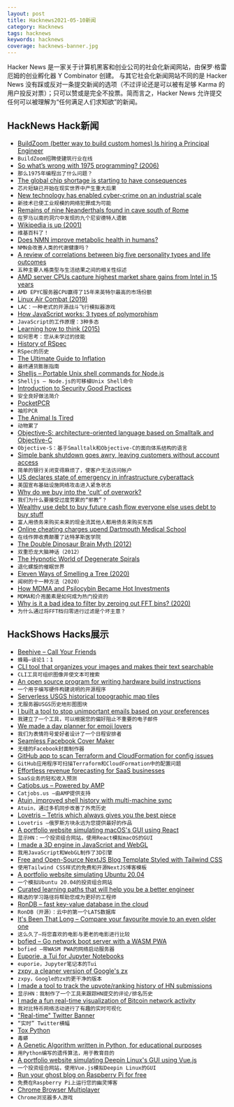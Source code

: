 ```yaml
---
layout: post
title: Hacknews2021-05-10新闻
category: Hacknews
tags: hacknews
keywords: hacknews
coverage: hacknews-banner.jpg
---
```


Hacker News 是一家关于计算机黑客和创业公司的社会化新闻网站，由保罗·格雷厄姆的创业孵化器 Y Combinator 创建。
与其它社会化新闻网站不同的是 Hacker News 没有踩或反对一条提交新闻的选项（不过评论还是可以被有足够 Karma 的用户投反对票）；只可以赞或是完全不投票。简而言之，Hacker News 允许提交任何可以被理解为“任何满足人们求知欲”的新闻。

## HackNews Hack新闻


- [BuildZoom (better way to build custom homes) Is hiring a Principal Engineer](https://jobs.lever.co/buildzoom)
- `BuildZoom招聘使建筑行业在线`
- [So what’s wrong with 1975 programming? (2006)](http://varnish-cache.org/docs/trunk/phk/notes.html#so-what-s-wrong-with-1975-programming)
- `那么1975年编程出了什么问题？`
- [The global chip shortage is starting to have consequences](https://www.cnbc.com/2021/05/07/chip-shortage-is-starting-to-have-major-real-world-consequences.html)
- `芯片短缺已开始在现实世界中产生重大后果`
- [New technology has enabled cyber-crime on an industrial scale](https://www.economist.com/international/2021/05/06/new-technology-has-enabled-cyber-crime-on-an-industrial-scale)
- `新技术已使工业规模的网络犯罪成为可能`
- [Remains of nine Neanderthals found in cave south of Rome](https://www.theguardian.com/science/2021/may/08/remains-of-nine-neanderthals-found-in-cave-south-of-rome)
- `在罗马以南的洞穴中发现的九个尼安德特人遗骸`
- [Wikipedia is up (2001)](https://web.archive.org/web/20010506042824/www.nupedia.com/pipermail/nupedia-l/2001-January/000684.html)
- `维基百科了！`
- [Does NMN improve metabolic health in humans?](https://peterattiamd.com/does-nmn-improve-metabolic-health-in-humans/)
- `NMN会改善人类的代谢健康吗？`
- [A review of correlations between big five personality types and life outcomes](https://dynomight.net/better-personalities/)
- `五种主要人格类型与生活结果之间的相关性综述`
- [AMD server CPUs capture highest market share gains from Intel in 15 years](https://hothardware.com/news/amd-epyc-server-cpu-gains-highest-share-intel-15-years)
- `AMD EPYC服务器CPU赢得了15年来英特尔最高的市场份额`
- [Linux Air Combat (2019)](https://askmisterwizard.com/2019/LinuxAirCombat/IntroducingLinuxAirCombat.htm)
- `LAC：一种老式的开源战斗飞行模拟器游戏`
- [How JavaScript works: 3 types of polymorphism](https://blog.sessionstack.com/how-javascript-works-3-types-of-polymorphism-f10ff4992be1?source=collection_category---4------0-----------------------)
- `JavaScript的工作原理：3种多态`
- [Learning how to think (2015)](https://fs.blog/2015/08/how-to-think/)
- `如何思考：您从未学过的技能`
- [History of RSpec](https://www.stevenrbaker.com/tech/history-of-rspec.html)
- `RSpec的历史`
- [The Ultimate Guide to Inflation](https://www.lynalden.com/inflation/)
- `最终通货膨胀指南`
- [Shelljs – Portable Unix shell commands for Node.js](https://github.com/shelljs/shelljs)
- `Shelljs – Node.js的可移植Unix Shell命令`
- [Introduction to Security Good Practices](https://dataswamp.org/~solene/2021-05-09-introduction-to-security.html)
- `安全良好做法简介`
- [PocketPCR](https://gaudi.ch/PocketPCR/)
- `袖珍PCR`
- [The Animal Is Tired](http://www.robinhobb.com/blog/posts/38429)
- `动物累了`
- [Objective-S: architecture-oriented language based on Smalltalk and Objective-C](http://objective.st/)
- `Objective-S：基于Smalltalk和Objective-C的面向体系结构的语言`
- [Simple bank shutdown goes awry, leaving customers without account access](https://www.theverge.com/2021/5/9/22427811/simple-bbva-transition-errors-bank-shutdown)
- `简单的银行关闭变得麻烦了，使客户无法访问帐户`
- [US declares state of emergency in infrastructure cyberattack](https://www.bbc.com/news/business-57050690)
- `美国宣布基础设施网络攻击进入紧急状态`
- [Why do we buy into the 'cult' of overwork?](https://www.bbc.com/worklife/article/20210507-why-we-glorify-the-cult-of-burnout-and-overwork)
- `我们为什么要接受过度劳累的“邪教”？`
- [Wealthy use debt to buy future cash flow everyone else uses debt to buy stuff](https://themdpreneur.com/purchase-future-cash-stop-buying-more-stuff/)
- `富人用债务来购买未来的现金流其他人都用债务来购买东西`
- [Online cheating charges upend Dartmouth Medical School](https://www.nytimes.com/2021/05/09/technology/dartmouth-geisel-medical-cheating.html)
- `在线作弊收费颠覆了达特茅斯医学院`
- [The Double Dinosaur Brain Myth (2012)](https://www.smithsonianmag.com/science-nature/the-double-dinosaur-brain-myth-12155823/)
- `双重恐龙大脑神话（2012）`
- [The Hypnotic World of Degenerate Spirals](https://www.dogatekin.com/blog/hypnotic-degenerate-spirals/)
- `退化螺旋的催眠世界`
- [Eleven Ways of Smelling a Tree (2020)](https://emergencemagazine.org/essay/eleven-ways/)
- `闻树的十一种方法（2020）`
- [How MDMA and Psilocybin Became Hot Investments](https://www.nytimes.com/2021/05/09/health/psychedelics-mdma-psilocybin-molly-mental-health.html)
- `MDMA和介孢菌素是如何成为热门投资的`
- [Why is it a bad idea to filter by zeroing out FFT bins? (2020)](https://dsp.stackexchange.com/questions/6220/why-is-it-a-bad-idea-to-filter-by-zeroing-out-fft-bins/)
- `为什么通过将FFT档归零进行过滤是个坏主意？ `


## HackShows Hacks展示

- [ Beehive – Call Your Friends](https://www.askbeehive.com/)
- `蜂箱–谈论1：1`
- [ CLI tool that organizes your images and makes their text searchable](https://www.npmjs.com/package/cluttr)
- `CLI工具可组织图像并使文本可搜索`
- [ An open source program for writing hardware build instructions](https://gitbuilding.io/)
- `一个用于编写硬件构建说明的开源程序`
- [ Serverless USGS historical topographic map tiles](https://kylebarron.dev/usgs-topo-mosaic)
- `无服务器USGS历史地形图图块`
- [ I built a tool to stop unimportant emails based on your preferences](https://www.inmoat.com/)
- `我建立了一个工具，可以根据您的偏好阻止不重要的电子邮件`
- [ We made a day planner for emoji lovers](https://apps.apple.com/in/app/notmoji/id1557831831)
- `我们为表情符号爱好者设计了一个日程安排者`
- [ Seamless Facebook Cover Maker](https://quotescover.com/tools/facebook-cover-photo-maker)
- `无缝的Facebook封面制作器`
- [ GitHub app to scan Terraform and CloudFormation for config issues](https://github.com/apps/iacbot)
- `GitHub应用程序可扫描Terraform和CloudFormation中的配置问题`
- [ Effortless revenue forecasting for SaaS businesses](https://saascast.io)
- `SaaS业务的轻松收入预测`
- [ Catjobs.us – Powered by AMP](https://catjobs.us/)
- `Catjobs.us –由AMP提供支持`
- [ Atuin, improved shell history with multi-machine sync](https://github.com/ellie/atuin)
- `Atuin，通过多机同步改善了外壳历史`
- [ Lovetris – Tetris which always gives you the best piece](https://unrealwill.github.io/lovetris/)
- `Lovetris –俄罗斯方块永远为您提供最好的作品`
- [ A portfolio website simulating macOS's GUI using React](https://portfolio.zxh.io)
- `显示HN：一个投资组合网站，使用React模拟macOS的GUI`
- [ I made a 3D engine in JavaScript and WebGL](https://github.com/victorqribeiro/3Dengine)
- `我用JavaScript和WebGL制作了3D引擎`
- [ Free and Open-Source NextJS Blog Template Styled with Tailwind CSS](https://github.com/ixartz/Next-js-Blog-Boilerplate)
- `使用Tailwind CSS样式的免费和开源NextJS博客模板`
- [ A portfolio website simulating Ubuntu 20.04](https://vivek9patel.github.io/)
- `一个模拟Ubuntu 20.04的投资组合网站`
- [ Curated learning paths that will help you be a better engineer](http://tiny.school/)
- `精选的学习路径将帮助您成为更好的工程师`
- [ RonDB – fast key-value database in the cloud](https://www.rondb.com/)
- `RonDB（开源）：云中的第一个LATS数据库`
- [ It's Been That Long – Compare your favourite movie to an even older one](https://itsbeenthatlong.jonabrams.com/)
- `这么久了–将您喜欢的电影与更老的电影进行比较`
- [ bofied – Go network boot server with a WASM PWA](https://github.com/pojntfx/bofied)
- `bofied –带WASM PWA的网络启动服务器`
- [ Euporie, a Tui for Jupyter Notebooks](https://github.com/joouha/euporie)
- `euporie，Jupyter笔记本的Tui`
- [ zxpy, a cleaner version of Google's zx](https://github.com/tusharsadhwani/zxpy)
- `zxpy，Google的zx的更干净的版本`
- [ I made a tool to track the upvote/ranking history of HN submissions](https://upvotetracker.com/)
- `显示HN：我制作了一个工具来跟踪HN提交的评论/排名历史`
- [ I made a fun real-time visualization of Bitcoin network activity](https://bits.monospace.live)
- `我对比特币网络活动进行了有趣的实时可视化`
- [ "Real-time" Twitter Banner](https://github.com/trungdq88/real-time-twitter-banner)
- `“实时” Twitter横幅`
- [ Tox Python](https://tox.readthedocs.io/en/latest/)
- `毒蟒`
- [ A Genetic Algorithm written in Python, for educational purposes](https://github.com/DomenicoDeFelice/genetic-algorithm-in-python)
- `用Python编写的遗传算法，用于教育目的`
- [ A portfolio website simulating Deepin Linux's GUI using Vue.js](https://goodmanwen.github.io)
- `一个投资组合网站，使用Vue.js模拟Deepin Linux的GUI`
- [ Run your ghost blog on Raspberry Pi for free](https://viggy28.dev/article/setting-up-ghost-in-raspberry-pi-for-free/)
- `免费在Raspberry Pi上运行您的幽灵博客`
- [ Chrome Browser Multiplayer](https://comebrowsewithme.com/?2)
- `Chrome浏览器多人游戏`

